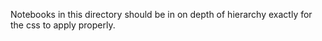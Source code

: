 Notebooks in this directory should be in on depth of hierarchy exactly for the css to apply properly.

